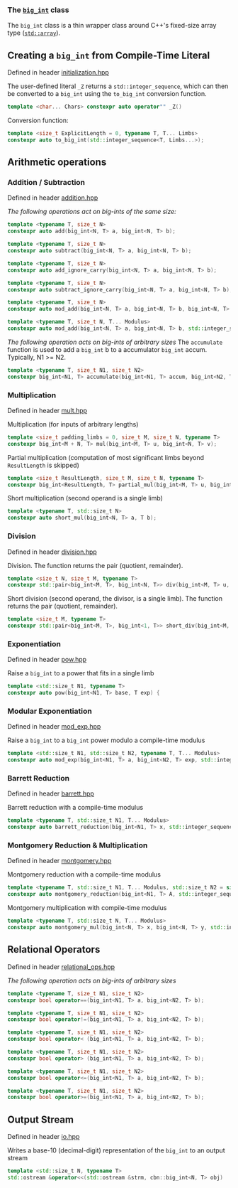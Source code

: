 ### The [`big_int`](/include/ctbignum/bigint.hpp) class

The `big_int` class is a thin wrapper class around C++'s fixed-size array type ([`std::array`](http://en.cppreference.com/w/cpp/container/array)).

## Creating a `big_int` from Compile-Time Literal
Defined in header [initialization.hpp](/include/ctbignum/initialization.hpp)

The user-defined literal `_Z` returns a `std::integer_sequence`, which can then be converted to a `big_int` using the `to_big_int` conversion function.
```cpp
template <char... Chars> constexpr auto operator"" _Z() 
```

Conversion function:
```cpp
template <size_t ExplicitLength = 0, typename T, T... Limbs>
constexpr auto to_big_int(std::integer_sequence<T, Limbs...>);
```

## Arithmetic operations

### Addition / Subtraction
Defined in header [addition.hpp](/include/ctbignum/addition.hpp)

*The following operations act on big-ints of the same size:*
```cpp
template <typename T, size_t N>
constexpr auto add(big_int<N, T> a, big_int<N, T> b);

template <typename T, size_t N>
constexpr auto subtract(big_int<N, T> a, big_int<N, T> b);

template <typename T, size_t N>
constexpr auto add_ignore_carry(big_int<N, T> a, big_int<N, T> b);

template <typename T, size_t N>
constexpr auto subtract_ignore_carry(big_int<N, T> a, big_int<N, T> b);

template <typename T, size_t N>
constexpr auto mod_add(big_int<N, T> a, big_int<N, T> b, big_int<N, T> modulus);

template <typename T, size_t N, T... Modulus>
constexpr auto mod_add(big_int<N, T> a, big_int<N, T> b, std::integer_sequence<T, Modulus...>);
```
*The following operation acts on big-ints of arbitrary sizes*
The `accumulate` function is used to add a `big_int` b to a accumulator `big_int` accum. Typically, N1 >= N2.
```cpp
template <typename T, size_t N1, size_t N2>
constexpr big_int<N1, T> accumulate(big_int<N1, T> accum, big_int<N2, T> b);
```
### Multiplication
Defined in header [mult.hpp](/include/ctbignum/mult.hpp)

Multiplication (for inputs of arbitrary lengths)
```cpp
template <size_t padding_limbs = 0, size_t M, size_t N, typename T>
constexpr big_int<M + N, T> mul(big_int<M, T> u, big_int<N, T> v);
```
Partial multiplication (computation of most significant limbs beyond `ResultLength` is skipped)
```cpp
template <size_t ResultLength, size_t M, size_t N, typename T>
constexpr big_int<ResultLength, T> partial_mul(big_int<M, T> u, big_int<N, T> v);
```
Short multiplication (second operand is a single limb)
```cpp
template <typename T, std::size_t N>
constexpr auto short_mul(big_int<N, T> a, T b);
```
### Division
Defined in header [division.hpp](/include/ctbignum/division.hpp)

Division. The function returns the pair (quotient, remainder).
```cpp
template <size_t N, size_t M, typename T>
constexpr std::pair<big_int<M, T>, big_int<N, T>> div(big_int<M, T> u, big_int<N, T> v);
```
Short division (second operand, the divisor, is a single limb).
The function returns the pair (quotient, remainder).
```cpp
template <size_t M, typename T> 
constexpr std::pair<big_int<M, T>, big_int<1, T>> short_div(big_int<M, T> u, T v);
```
### Exponentiation
Defined in header [pow.hpp](/include/ctbignum/pow.hpp)

Raise a `big_int` to a power that fits in a single limb
```cpp
template <std::size_t N1, typename T>
constexpr auto pow(big_int<N1, T> base, T exp) {
```
### Modular Exponentiation
Defined in header [mod_exp.hpp](/include/ctbignum/mod_exp.hpp)

Raise a `big_int` to a `big_int` power modulo a compile-time modulus
```cpp
template <std::size_t N1, std::size_t N2, typename T, T... Modulus>
constexpr auto mod_exp(big_int<N1, T> a, big_int<N2, T> exp, std::integer_sequence<T, Modulus...> modulus);
```

### Barrett Reduction
Defined in header [barrett.hpp](/include/ctbignum/barrett.hpp)

Barrett reduction with a compile-time modulus
```cpp
template <typename T, std::size_t N1, T... Modulus>
constexpr auto barrett_reduction(big_int<N1, T> x, std::integer_sequence<T, Modulus...>);
```
### Montgomery Reduction & Multiplication
Defined in header [montgomery.hpp](/include/ctbignum/montgomery.hpp)

Montgomery reduction with a compile-time modulus
```cpp
template <typename T, std::size_t N1, T... Modulus, std::size_t N2 = sizeof...(Modulus)>
constexpr auto montgomery_reduction(big_int<N1, T> A, std::integer_sequence<T, Modulus...>);
```
Montgomery multiplication with compile-time modulus
```cpp
template <typename T, std::size_t N, T... Modulus>
constexpr auto montgomery_mul(big_int<N, T> x, big_int<N, T> y, std::integer_sequence<T, Modulus...>);
```
## Relational Operators
Defined in header [relational_ops.hpp](/include/ctbignum/relational_ops.hpp)

*The following operation acts on big-ints of arbitrary sizes*
```cpp
template <typename T, size_t N1, size_t N2>
constexpr bool operator==(big_int<N1, T> a, big_int<N2, T> b);

template <typename T, size_t N1, size_t N2>
constexpr bool operator!=(big_int<N1, T> a, big_int<N2, T> b);

template <typename T, size_t N1, size_t N2>
constexpr bool operator< (big_int<N1, T> a, big_int<N2, T> b);

template <typename T, size_t N1, size_t N2>
constexpr bool operator> (big_int<N1, T> a, big_int<N2, T> b);

template <typename T, size_t N1, size_t N2>
constexpr bool operator<=(big_int<N1, T> a, big_int<N2, T> b);

template <typename T, size_t N1, size_t N2>
constexpr bool operator>=(big_int<N1, T> a, big_int<N2, T> b);
```

## Output Stream
Defined in header [io.hpp](/include/ctbignum/io.hpp)

Writes a base-10 (decimal-digit) representation of the `big_int` to an output stream
```cpp
template <std::size_t N, typename T>
std::ostream &operator<<(std::ostream &strm, cbn::big_int<N, T> obj)
```

